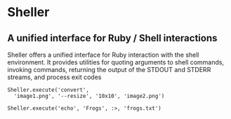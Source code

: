 Sheller
==

A unified interface for Ruby / Shell interactions
--

Sheller offers a unified interface for Ruby interaction with the shell environment.
It provides utilities for quoting arguments to shell commands, invoking commands, returning the output of
the STDOUT and STDERR streams, and process exit codes

    Sheller.execute('convert',
      'image1.png', '--resize', '10x10', 'image2.png')
    
    Sheller.execute('echo', 'Frogs', :>, 'frogs.txt')
